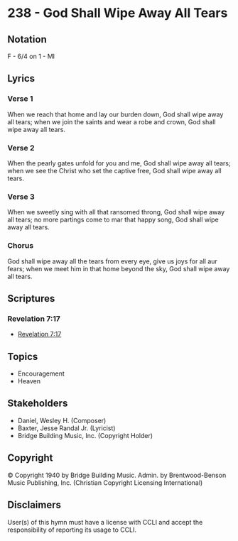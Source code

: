 # 238 - God Shall Wipe Away All Tears

## Notation

F - 6/4 on 1 - MI

## Lyrics

### Verse 1

When we reach that home and lay our burden down, God shall wipe away all tears; when we join the saints and wear a robe and crown, God shall wipe away all tears.

### Verse 2

When the pearly gates unfold for you and me, God shall wipe away all tears; when we see the Christ who set the captive free, God shall wipe away all tears.

### Verse 3

When we sweetly sing with all that ransomed throng, God shall wipe away all tears; no more partings come to mar that happy song, God shall wipe away all tears.

### Chorus

God shall wipe away all the tears from every eye, give us joys for all aur fears; when we meet him in that home beyond the sky, God shall wipe away all tears.


## Scriptures

### Revelation 7:17

- [Revelation 7:17](https://www.biblegateway.com/passage/?search=Revelation%207%3A17)


## Topics

- Encouragement
- Heaven

## Stakeholders

- Daniel, Wesley H. (Composer)
- Baxter, Jesse Randal  Jr. (Lyricist)
- Bridge Building Music, Inc. (Copyright Holder)

## Copyright

© Copyright 1940 by Bridge Building Music. Admin. by Brentwood-Benson Music Publishing, Inc.
(Christian Copyright Licensing International)

## Disclaimers

User(s) of this hymn must have a license with CCLI and accept the responsibility of reporting its usage to CCLI.

